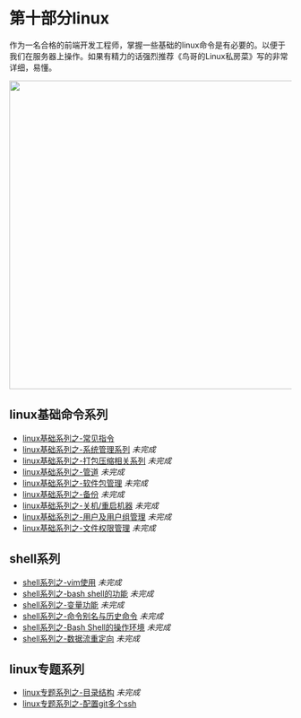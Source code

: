 # 第十部分linux

 作为一名合格的前端开发工程师，掌握一些基础的linux命令是有必要的。以便于我们在服务器上操作。如果有精力的话强烈推荐《鸟哥的Linux私房菜》写的非常详细，易懂。<br/>

 <image src="https://github.com/MarsPen/-notes-summary/blob/master/images/linux.png" width="550"></image>


## linux基础命令系列

* [linux基础系列之-常见指令][1]
* [linux基础系列之-系统管理系列][2] *未完成*
* [linux基础系列之-打包压缩相关系列][3] *未完成*
* [linux基础系列之-管道][4] *未完成*
* [linux基础系列之-软件包管理][5] *未完成*
* [linux基础系列之-备份][6] *未完成*
* [linux基础系列之-关机/重启机器][7] *未完成*
* [linux基础系列之-用户及用户组管理][8] *未完成*
* [linux基础系列之-文件权限管理][9] *未完成*

## shell系列

* [shell系列之-vim使用][10] *未完成*
* [shell系列之-bash shell的功能][11] *未完成*
* [shell系列之-变量功能][12] *未完成*
* [shell系列之-命令别名与历史命令][13] *未完成*
* [shell系列之-Bash Shell的操作环境][14] *未完成*
* [shell系列之-数据流重定向][15] *未完成*


## linux专题系列
* [linux专题系列之-目录结构][16] *未完成*
* [linux专题系列之-配置git多个ssh][17]

[1]: https://github.com/MarsPen/-notes-summary/blob/master/linux/instructions.md
[2]: https://github.com/MarsPen/-notes-summary/blob/master/linux/system.md
[3]: https://github.com/MarsPen/-notes-summary/blob/master/linux/compression.md
[4]: https://github.com/MarsPen/-notes-summary/blob/master/linux/pipe.md
[5]: https://github.com/MarsPen/-notes-summary/blob/master/linux/package.md
[6]: https://github.com/MarsPen/-notes-summary/blob/master/linux/backup.md
[7]: https://github.com/MarsPen/-notes-summary/blob/master/linux/shutdown.md
[8]: https://github.com/MarsPen/-notes-summary/blob/master/linux/user.md
[9]: https://github.com/MarsPen/-notes-summary/blob/master/linux/fileauth.md
[10]: https://github.com/MarsPen/-notes-summary/blob/master/linux/vim.md
[11]: https://github.com/MarsPen/-notes-summary/blob/master/linux/bash.md
[12]: https://github.com/MarsPen/-notes-summary/blob/master/linux/variable.md
[13]: https://github.com/MarsPen/-notes-summary/blob/master/linux/alias.md
[14]: https://github.com/MarsPen/-notes-summary/blob/master/linux/operating.md
[15]: https://github.com/MarsPen/-notes-summary/blob/master/linux/redirect.md
[16]: https://github.com/MarsPen/-notes-summary/blob/master/linux/directory.md
[17]: https://github.com/MarsPen/-notes-summary/blob/master/linux/git.md